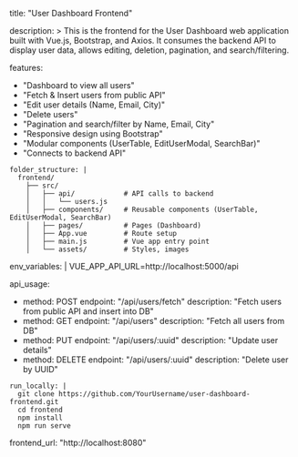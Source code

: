 title: "User Dashboard Frontend"

description: >
  This is the frontend for the User Dashboard web application built with
  Vue.js, Bootstrap, and Axios. It consumes the backend API to display
  user data, allows editing, deletion, pagination, and search/filtering.

features:
  - "Dashboard to view all users"
  - "Fetch & Insert users from public API"
  - "Edit user details (Name, Email, City)"
  - "Delete users"
  - "Pagination and search/filter by Name, Email, City"
  - "Responsive design using Bootstrap"
  - "Modular components (UserTable, EditUserModal, SearchBar)"
  - "Connects to backend API"

```
folder_structure: |
  frontend/
    ├── src/
    │   ├── api/            # API calls to backend
    │   │   └── users.js
    │   ├── components/     # Reusable components (UserTable, EditUserModal, SearchBar)
    │   ├── pages/          # Pages (Dashboard)
    │   ├── App.vue         # Route setup
    │   ├── main.js         # Vue app entry point
    │   └── assets/         # Styles, images
```

env_variables: |
  VUE_APP_API_URL=http://localhost:5000/api


api_usage:
  - method: POST
    endpoint: "/api/users/fetch"
    description: "Fetch users from public API and insert into DB"
  - method: GET
    endpoint: "/api/users"
    description: "Fetch all users from DB"
  - method: PUT
    endpoint: "/api/users/:uuid"
    description: "Update user details"
  - method: DELETE
    endpoint: "/api/users/:uuid"
    description: "Delete user by UUID"
```
run_locally: |
  git clone https://github.com/YourUsername/user-dashboard-frontend.git
  cd frontend
  npm install
  npm run serve
```

frontend_url: "http://localhost:8080"
